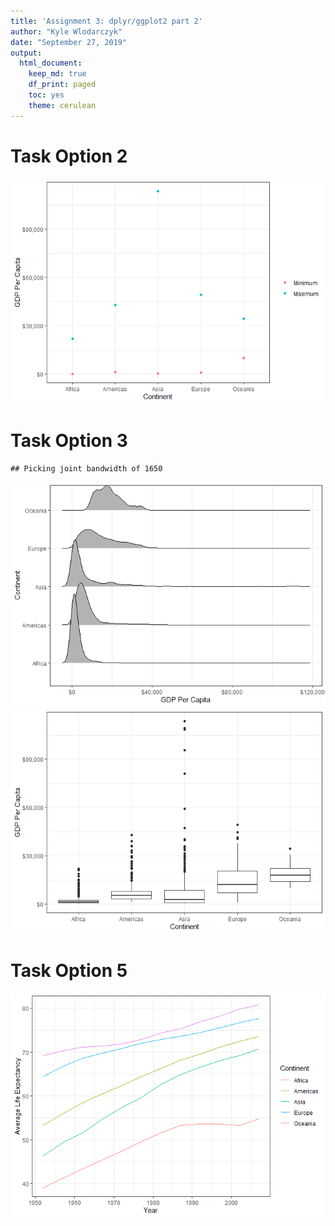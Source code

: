 ```yaml
---
title: 'Assignment 3: dplyr/ggplot2 part 2'
author: "Kyle Wlodarczyk"
date: "September 27, 2019"
output: 
  html_document:
    keep_md: true
    df_print: paged
    toc: yes
    theme: cerulean
---
```




# Task Option 2

<!--html_preserve--><div id="htmlwidget-ac4af9574554b140cde7" style="width:100%;height:auto;" class="datatables html-widget"></div>
<script type="application/json" data-for="htmlwidget-ac4af9574554b140cde7">{"x":{"filter":"none","data":[["1","2","3","4","5"],["Africa","Americas","Asia","Europe","Oceania"],[241.2,1201.6,331,973.5,10039.6],["Congo, Dem. Rep.","Haiti","Myanmar","Bosnia and Herzegovina","Australia"],[2002,2007,1952,1952,1952],[21951.2,42951.7,113523.1,49357.2,34435.4],["Libya","United States","Kuwait","Norway","Australia"],[1977,2007,1957,2007,2007]],"container":"<table class=\"display\">\n  <thead>\n    <tr>\n      <th> <\/th>\n      <th>continent<\/th>\n      <th>gdpPercap_min<\/th>\n      <th>country_min<\/th>\n      <th>year_min<\/th>\n      <th>gdpPercap_max<\/th>\n      <th>country_max<\/th>\n      <th>year_max<\/th>\n    <\/tr>\n  <\/thead>\n<\/table>","options":{"columnDefs":[{"className":"dt-right","targets":[2,4,5,7]},{"orderable":false,"targets":0}],"order":[],"autoWidth":false,"orderClasses":false}},"evals":[],"jsHooks":[]}</script><!--/html_preserve-->

![](hw03-dplyr-ggplot2_files/figure-html/unnamed-chunk-3-1.png)<!-- -->

# Task Option 3

<!--html_preserve--><div id="htmlwidget-cbe37eee0000824e0e65" style="width:100%;height:auto;" class="datatables html-widget"></div>
<script type="application/json" data-for="htmlwidget-cbe37eee0000824e0e65">{"x":{"filter":"none","data":[["1","2","3","4","5"],["Africa","Americas","Asia","Europe","Oceania"],[2193.8,7136.1,7902.2,14469.5,18621.6],[2827.9,6396.8,14045.4,9355.2,6359]],"container":"<table class=\"display\">\n  <thead>\n    <tr>\n      <th> <\/th>\n      <th>continent<\/th>\n      <th>mu<\/th>\n      <th>sigma<\/th>\n    <\/tr>\n  <\/thead>\n<\/table>","options":{"columnDefs":[{"className":"dt-right","targets":[2,3]},{"orderable":false,"targets":0}],"order":[],"autoWidth":false,"orderClasses":false}},"evals":[],"jsHooks":[]}</script><!--/html_preserve-->


```
## Picking joint bandwidth of 1650
```

![](hw03-dplyr-ggplot2_files/figure-html/unnamed-chunk-5-1.png)<!-- -->![](hw03-dplyr-ggplot2_files/figure-html/unnamed-chunk-5-2.png)<!-- -->

# Task Option 5

<!--html_preserve--><div id="htmlwidget-6fff0f15ecf5d6513437" style="width:100%;height:auto;" class="datatables html-widget"></div>
<script type="application/json" data-for="htmlwidget-6fff0f15ecf5d6513437">{"x":{"filter":"none","data":[["1","2","3","4","5","6","7","8","9","10","11","12","13","14","15","16","17","18","19","20","21","22","23","24","25","26","27","28","29","30","31","32","33","34","35","36","37","38","39","40","41","42","43","44","45","46","47","48","49","50","51","52","53","54","55","56","57","58","59","60"],["Africa","Africa","Africa","Africa","Africa","Africa","Africa","Africa","Africa","Africa","Africa","Africa","Americas","Americas","Americas","Americas","Americas","Americas","Americas","Americas","Americas","Americas","Americas","Americas","Asia","Asia","Asia","Asia","Asia","Asia","Asia","Asia","Asia","Asia","Asia","Asia","Europe","Europe","Europe","Europe","Europe","Europe","Europe","Europe","Europe","Europe","Europe","Europe","Oceania","Oceania","Oceania","Oceania","Oceania","Oceania","Oceania","Oceania","Oceania","Oceania","Oceania","Oceania"],[1952,1957,1962,1967,1972,1977,1982,1987,1992,1997,2002,2007,1952,1957,1962,1967,1972,1977,1982,1987,1992,1997,2002,2007,1952,1957,1962,1967,1972,1977,1982,1987,1992,1997,2002,2007,1952,1957,1962,1967,1972,1977,1982,1987,1992,1997,2002,2007,1952,1957,1962,1967,1972,1977,1982,1987,1992,1997,2002,2007],[39.1,41.3,43.3,45.3,47.5,49.6,51.6,53.3,53.6,53.6,53.3,54.8,53.3,56,58.4,60.4,62.4,64.4,66.2,68.1,69.6,71.2,72.4,73.6,46.3,49.3,51.6,54.7,57.3,59.6,62.6,64.9,66.5,68,69.2,70.7,64.4,66.7,68.5,69.7,70.8,71.9,72.8,73.6,74.4,75.5,76.7,77.6,69.3,70.3,71.1,71.3,71.9,72.9,74.3,75.3,76.9,78.2,79.7,80.7]],"container":"<table class=\"display\">\n  <thead>\n    <tr>\n      <th> <\/th>\n      <th>continent<\/th>\n      <th>year<\/th>\n      <th>lifeExp_avg<\/th>\n    <\/tr>\n  <\/thead>\n<\/table>","options":{"columnDefs":[{"className":"dt-right","targets":[2,3]},{"orderable":false,"targets":0}],"order":[],"autoWidth":false,"orderClasses":false}},"evals":[],"jsHooks":[]}</script><!--/html_preserve-->


![](hw03-dplyr-ggplot2_files/figure-html/unnamed-chunk-7-1.png)<!-- -->

